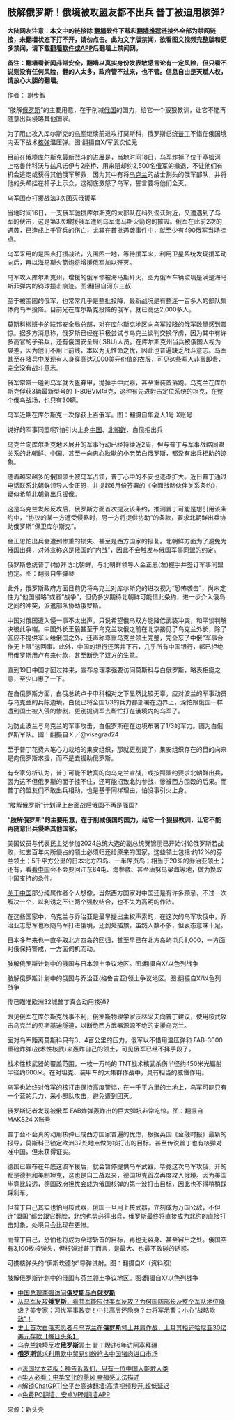  <!-- 面包屑导航 --> <h2>肢解俄罗斯！俄境被攻盟友都不出兵 普丁被迫用核弹?</h2> <p class="notice"><b>大陆网友注意：本文中的链接除 <a href="https://github.com/bannedbook/fanqiang" >翻墙</a>软件下载和<a href="https://github.com/killgcd/justmysocks/blob/master/README.md">翻墙推荐</a>链接外全部为禁网链接，未翻墙状态下打不开，请勿点击。此为文字版禁闻，欲看图文视频完整版和更多禁闻，请下载<a href="https://github.com/bannedbook/fanqiang">翻墙软件或APP</a>后翻墙上禁闻网。</p><p>备注：翻墙看新闻非常安全，翻墙以真实身份发表敏感言论有一定风险，但只看不说则没有任何风险，翻的人太多，政府管不过来，也不管。信息自由是天赋人权，请放心大胆的翻墙。</b></p>  <div class="entry"> <p>作者： 謝步智</p> <p id="summary">“肢解<a href="https://www.bannedbook.org/bnews/tag/%e4%bf%84%e7%bd%97%e6%96%af/" class="st_tag internal_tag" rel="tag" title="标签 俄罗斯 下的日志">俄罗斯</a>”的主要用意，在于削减<a href="https://www.bannedbook.org/bnews/tag/%e4%bf%84%e5%9b%bd/" class="st_tag internal_tag" rel="tag" title="标签 俄国 下的日志">俄国</a>的国力，给它一个狠狠教训，让它不能再随意出兵侵略其他国家。</p> <p id="conimg">为了阻止攻入库尔斯克的<a href="https://www.bannedbook.org/bnews/tag/%e4%b9%8c%e5%86%9b/" class="st_tag internal_tag" rel="tag" title="标签 乌军 下的日志">乌军</a>继续前进攻打莫斯科，俄罗斯总统<a href="https://www.bannedbook.org/bnews/tag/%E6%99%AE%E4%B8%81/" class="st_tag internal_tag" rel="tag" title="标签 普丁 下的日志">普丁</a>不惜在俄国境内丢下战术<a href="https://www.bannedbook.org/bnews/tag/%e6%a0%b8%e5%bc%b9/" class="st_tag internal_tag" rel="tag" title="标签 核弹 下的日志">核弹</a>温压弹。图:翻摄自X/军武次位元</p> <p>目前在俄境库尔斯克最新战斗的进展是，当地时间18日，乌军炸掉了位于塞姆河上格鲁什科沃与兹凡诺伊与2座桥，用来阻却约2,500名<a href="https://www.bannedbook.org/bnews/tag/%e4%bf%84%e5%86%9b/" class="st_tag internal_tag" rel="tag" title="标签 俄军 下的日志">俄军</a>的撤退，不让他们有机会逃走或获得其他俄军解救，因为其中有将<a href="https://www.bannedbook.org/bnews/tag/%e4%b9%8c%e5%85%8b%e5%85%b0/" class="st_tag internal_tag" rel="tag" title="标签 乌克兰 下的日志">乌克兰</a>的战士割头的俄军部队，并将他的头颅挂在杆子上示众，这彻底激怒了乌军，誓言要将他们全灭。</p> <p>乌军围点打援战法3次团灭俄援军</p> <p>当地时间16日，一支俄军驰援库尔斯克的大部队在科列涅沃附近，又遭遇到了乌军的伏击，这是第3次增援俄军遭到乌军海马斯火箭炮的摧毁。俄军在此前2次的遇袭，已造成上千官兵的伤亡，尤其在首批遇袭事件中，就至少有490俄军当场挂点。</p> <p>乌军采用的是围点打援战法，先围困一地，等待援军来，利用卫星系统发现援军动向后，再以海马斯火箭炮将增援俄军加以歼灭。</p> <p>乌军攻入库尔斯克州，增援的俄军惨被海马斯歼灭，图为俄军车辆玻璃是满是海马斯菲弹内的钨球撞击痕迹。图:翻摄自河东三叔</p> <p>至于被围困的俄军，也常常几乎是整批投降，最新战况是有整连一百多人的部队集体向乌军投降。目前光在库尔斯克投降的俄军，就已高达2,000多人。</p> <p>莫斯科柳班卡的联邦安全局总部，对在库尔斯克地区向乌军投降的俄军数量感到震惊。据多方消息称，俄罗斯已经在积极尝试与乌克兰谈判交换俘虏，因为其中有许多高官的子弟兵，还有俄国安全局( SBU)人员。在库尔斯克州当兵被俄国人视为爽差，因为他们不用上前线，本以为无性命之忧，因此也普遍缺乏战斗意志。乌军甚至在降兵中发现有人身穿高达7,000美元价值的衣服，可见这些军人非富即贵，完全没有战斗意志。</p> <p>俄军常常一碰到乌军就丢盔弃甲，抛掉手中武器，甚至重装备落跑。乌克兰在库尔斯克俘获3辆最新型号的 T-80BVM坦克，这种有先进射击定位系统的坦克，在整个俄乌战场，也只有30辆。</p>  <p>乌军近期在库尔斯克一次俘获上百俄军。图：翻摄自华夏人1号 X账号</p> <p>说好的军事同盟呢?怕引火上身<span class='wp_keywordlink_affiliate'><a href="https://www.bannedbook.org/" title="中国" target="_blank">中国</a></span>、<a href="https://www.bannedbook.org/bnews/tag/%E5%8C%97%E6%9C%9D%E9%B2%9C/" class="st_tag internal_tag" rel="tag" title="标签 北朝鲜 下的日志">北朝鲜</a>、白俄拒出兵</p> <p>乌克兰向库尔斯克地区展开的军事行动已经持续近2周，但与普丁与军事战略同盟关系的北朝鲜、<a href="https://www.bannedbook.org/bnews/tag/%E4%B8%AD%E5%9B%BD/" class="st_tag internal_tag" rel="tag" title="标签 中国 下的日志">中国</a>、甚至一向忠心耿耿的小老弟白俄罗斯，都没有出兵相助的迹象。</p> <p>随着越来越多的俄国领土被乌军占领，普丁心中的不安也逐渐扩大。近日普丁通过电话联系北朝鲜领导人金正恩，并提起6月份签署的《全面战略伙伴关系条约》，疑似希望北朝鲜出兵援俄。</p> <p>这是乌克兰发起反攻后，俄罗斯方面首次提及该条约，推测普丁可能是想引用该条约中，“协议的某一方遭受侵略时，另一方将提供协助”的条款，要求北朝鲜出兵协助俄罗斯“保卫库尔斯克”。</p> <p>金正恩怕出兵会遭到惨重的损失、甚至是西方国家的报复。北朝鲜方面为了避免为俄国出兵，对外宣称这是俄国的“内战”，因此不会触发与俄国军事同盟的约定。</p> <p>俄罗斯总统普丁(右)拜访北朝鲜，与北朝鲜领导人金正恩(左)握手并签订军事同盟协定。图：翻摄自牛弹琴</p> <p>此外，俄罗斯政府方面目前仍将乌克兰对库尔斯克的进攻视为“恐怖袭击”，尚未定性为“他国侵略”或者“战争”，但仍多少期待北朝鲜可能借此条约，进一步介入俄乌之间的冲突，派遣部队协助俄罗斯。</p> <p>中国对俄国遭入侵一事不太出声，只说希望俄乌双方能降低武装冲突，和平谈判解决彼此争端。中国外长王毅甚至于乌克兰攻俄之前在北京接见了乌克兰外长，除了答应不提供军火给俄国之外，还声称尊重乌克兰领土完整，完全忘了中俄“军事合作无上限”这回事。此外，中国的银行还落井下石，几乎所有中国银行，都已拒绝用俄罗斯用卢布来付款，甚至断绝了双方的生意。</p> <p>直到19日中国才回过神来，宣布总理李强要访问莫斯科与白俄罗斯，略表相挺之意，至少口惠了一下。</p> <p>在白俄罗斯方面，白俄总统卢卡申科相对之下显然比较无辜，应对波兰的军事动员与乌克兰的兵陈边境，白俄已将全国1/3的兵力都部署在边界上，深怕跟俄国一样遭到国土被入侵的惨剧，更别提调军去帮忙打在俄境内的乌军了。</p>  <p>为防止波兰与乌克兰的军事攻击，白俄罗斯在在边境布署了1/3的军力。图为白俄罗斯军队。图：翻摄自Ｘ／@visegrad24</p> <p>至于普丁花费大笔心力栽培的集安组织，那就更别提了，集安组织存在的目的向来是向俄罗斯求援，而不是去援助俄罗斯。</p> <p>有专家分析认为，普丁可能不敢真的向乌克兰宣战，或按照盟约要求北朝鲜出兵，因为这不但俄罗斯的面子挂不住，还可能招致北约参战，惨被西方围殴的后果。而普丁的盟友们不敢出兵相助，也是基于同样理由，怕没事引火上身。</p> <p>“肢解俄罗斯”计划浮上台面战后俄国不再是强国?</p> <p><strong>“肢解俄罗斯”的主要用意，在于削减俄国的国力，给它一个狠狠教训，让它不能再随意出兵侵略其他国家。</strong></p> <p>美国议员与代表民主党参加2024总统大选的副总统贺锦丽已开始讨论俄罗斯若战败，过去百年内所侵占的领土必须归还给原来的国家。这些领土包括:约12%的芬兰领土；5千平方公里的日本北方四岛、一半库页岛；相当于20%的乔治亚领土；还有，看<span class='wp_keywordlink_affiliate'><a href="https://www.secretchina.com/" title="看中国" target="_blank">看中国</a></span>会不会要回江东64屯、海参崴、甚至唐努乌梁海等地，做为换取中国支持的条件。</p> <p><span class='wp_keywordlink'><a href="https://www.bannedbook.org/forum2/topic19.html" title="关于中国的一百个常识" target="_blank">关于中国</a></span>部分纯属作者个人想像，当然西方国家对中国还是有许多顾忌，不过一次解决一个，以利诱之不让两个强权结合，也不失为高明的作法。</p> <p>在这些国家中，乌克兰与乔治亚是最早提出主权声索的，在这次的乌军攻俄中，乔治亚志愿军也跟随乌军打进俄境，还到处插旗，虽然人数不多，但表态意味十足。</p> <p>日本多年来也一直争取北方四岛的回归，甚至早已在北方岛屿屯兵8,000，一方面对俄保持警戒，一方面伺机而动。</p> <p>肢解俄罗斯计划中的俄国与日本领土争议地区。图:翻摄自X/以色列战争</p> <p>肢解俄罗斯计划中的俄国与乔治亚(格鲁吉亚)领土争议地区。图:翻摄自X/以色列战争</p>  <p>传已瞄准欧洲32城普丁真会动用核弹?</p> <p>眼见俄军在库尔斯克战事不利，俄罗斯物理学家沃林采夫向普丁建议，使用核武攻击乌克兰的贝斯基迪隧道，以断绝西方武器源源不绝的支援乌克兰。</p> <p>面对乌军距离莫斯科只有3、4百公里的压力，俄军以不惜用温压弹和 FAB-3000重磅炸弹(战术性核武)来轰炸自己的领土，可见俄军已经不择手段了。</p> <p>战术性核武器的覆盖范围，一枚一万吨的 TNT战术核武杀伤半径约450米光辐射半径约600米。在对坦克、装甲车的大集群作战中，具有相当的威慑作用。</p> <p>乌军也始终对俄军的核打击保持高度警惕，在一千平方里的土地上，乌军可能只有一个营的兵力，采小部队攻击，避免遭到团灭。</p> <p>俄罗斯记者发现被俄军 FAB炸弹轰炸出的巨大弹坑非常吃惊。图：翻摄自 MAKS24 X账号</p> <p>普丁会不会真的动用核弹已成西方国家普遍的忧虑，根据英国《金融时报》最新的报导，莫斯科已锁定欧洲32处地点做为核打击的目标。甚至传说普丁也有核弹对准中国，但未获得证实。</p> <p>德国已宣布在年底这波军援后，就会暂停提供乌军武器。毕竟这次乌军攻俄，开的都是德制和美制坦克，这也是自二战以来，德国坦克首次再度攻入俄境。因为美国毕竟比较远，德国政府担忧会成为俄国核弹的第一波打击目标，因此也不得稍稍踩踩刹车。</p> <p>但普丁自己其实也怕用核武器，俄国一旦用上核武器，立刻成为万国公敌，不但连“盟国”都会跟它翻脸，北约也势必得出兵，俄罗斯最终将直接成为北约的直接打击对象，处境只会比现在更惨。</p> <p>而普丁自己，恐怕也将成为全球斩首的目标，再也无容身、甚至容尸之处。俄国空有3,100枚核弹头，但核弹对普丁而言，是最大、也最不敢碰的诱惑。</p> <p>可携核弹头的“伊斯坎德尔”导弹试射。图：翻摄自X（资料照）</p>  <p>肢解俄罗斯计划中的俄国与芬兰领土争议地区。图:翻摄自X/以色列战争</p> <!--<div id="taboola-mid-1"></div>--><ul class='op-related-articles' title='相关阅读'> <li><a href='https://www.bannedbook.org/bnews/headline/20240820/2076707.html' target='_blank'>中国总理李强访问<b>俄罗斯</b>与白<b>俄罗斯</b></a></li> <li><a href='https://www.bannedbook.org/bnews/sohnews/20240820/2076694.html' target='_blank'>从乌军反攻<b>俄罗斯</b>，看共军能应付美军反攻？为何国防部长及整个军队地位降级？美专家：习忧军事政变！中共高层还隐身？台将军示警：小心“战略欺敌”！</a></li> <li><a href='https://www.bannedbook.org/bnews/bannedvideo/20240820/2076683.html' target='_blank'>史上首次白俄志愿者与乌克兰在<b>俄罗斯</b>领土并肩作战，土耳其拒还哈尼亚30亿美元存款【每日头条】</a></li> <li><a href='https://www.bannedbook.org/bnews/worldnews/20240819/2076556.html' target='_blank'>乌克兰跨境反攻<b>俄罗斯</b>领土 普丁睽违6年访阿塞拜疆</a></li> <li><a href='https://www.bannedbook.org/bnews/headline/20240819/2076532.html' target='_blank'><b>俄罗斯</b>谋求利用欧中贸易纠纷抢占中国猪肉进口市场</a></li> </ul> <ul class="texttj"> <li>🔥<a href="https://www.bannedbook.org/bnews/ssgc/20230219/1850782.html" target="_blank">法国犹太老板：神告诉我们，只有一位中国人能救人类</a></li> <li>🔥<a href="https://www.bannedbook.org/bnews/comments/20220220/1694796.html" target="_blank">华人必看：中华文化的飓风 幸福感无法描述</a></li> <li>🔥<a href="https://github.com/bannedbook/fanqiang/wiki/V2ray%E6%9C%BA%E5%9C%BA" target="_blank">解锁ChatGPT|全平台高速翻墙:高清视频秒开,超低延迟</a></li> <li>🔥<a href="https://github.com/bannedbook/fanqiang/wiki/%E7%A6%81%E9%97%BB%E7%BD%91%E5%AE%89%E5%8D%93%E7%BF%BB%E5%A2%99%E6%96%B0%E9%97%BBAPP" target="_blank">免费PC翻墙、安卓VPN翻墙APP</a></li> </ul><p class="src-info">来源：新头壳 </p><a name='sharetosocial'></a> <div style="margin-bottom:5px;padding-bottom:5px;clear:both"> <div id="archive-pix-1" class="banner-ads"> <!-- AuctionX Display platform tag START --> <div id="27602x728x90x621x_ADSLOT1" clicktrack="%%CLICK_URL_ESC%%"></div>  <!-- AuctionX Display platform tag END --> </div> <div id="archive-pix-2" class="banner-ads"> <!-- AuctionX Display platform tag START --> <div id="27556x300x250x621x_ADSLOT1" clicktrack="%%CLICK_URL_ESC%%" style="margin:0 auto;text-align:center"></div>  <!-- AuctionX Display platform tag END --> </div> </div>  <div id="archive-pix-1" class="banner-ads"> <!-- AuctionX Display platform tag START --> <div id="27603x728x90x621x_ADSLOT1" clicktrack="%%CLICK_URL_ESC%%"></div>  <!-- AuctionX Display platform tag END --> </div> </div><!--END ENTRY--> 